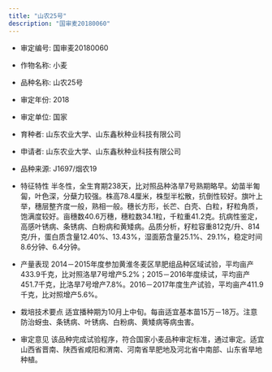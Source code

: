 ```yaml
---
title: "山农25号"
description: "国审麦20180060"
---
```

* 审定编号:  国审麦20180060

*  作物名称:  小麦

*  品种名称:  山农25号

*  审定年份:  2018

*  审定单位:  国家

* 育种者:  山东农业大学、山东鑫秋种业科技有限公司

*  申请者:  山东农业大学、山东鑫秋种业科技有限公司

*  品种来源:  J1697/烟农19

*  特征特性
半冬性，全生育期238天，比对照品种洛旱7号熟期略早。幼苗半匍匐，叶色深，分蘖力较强。株高78.4厘米，株型半松散，抗倒性较好。旗叶上举，穗层整齐度一般，熟相一般。穗长方形，长芒、白壳、白粒，籽粒角质，饱满度较好。亩穗数40.6万穗，穗粒数34.1粒，千粒重41.2克。抗病性鉴定，高感叶锈病、条锈病、白粉病和黄矮病。品质分析，籽粒容重812克/升、814克/升，蛋白质含量12.40%、13.43%，湿面筋含量25.1%、29.1%，稳定时间8.6分钟、6.4分钟。

*  产量表现
2014－2015年度参加黄淮冬麦区旱肥组品种区域试验，平均亩产433.9千克，比对照洛旱7号增产5.2%；2015－2016年度续试，平均亩产451.7千克，比洛旱7号增产7.8%。2016－2017年度生产试验，平均亩产411.9千克，比对照增产5.6%。

*  栽培技术要点
适宜播种期为10月上中旬。每亩适宜基本苗15万－18万。注意防治蚜虫、条锈病、叶锈病、白粉病、黄矮病等病虫害。

*  审定意见
该品种完成试验程序，符合国家小麦品种审定标准，通过审定。适宜山西省晋南、陕西省咸阳和渭南、河南省旱肥地及河北省中南部、山东省旱地种植。
